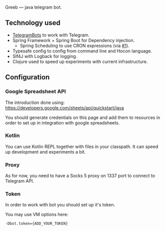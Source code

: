 Greeb — java telegram bot.

## Technology used

* [TelegramBots](https://github.com/rubenlagus/TelegramBots)
to work with Telegram.
* Spring Framework + Spring Boot for Dependency injection.
  * Spring Scheduling to use CRON expressions 
  (via [#1](https://github.com/lis-press/press.lis.greeb-bot/issues/1)).
* Typesafe config to config from command line and Hocon language.
* Slf4J with Logback for logging.
* Clojure used to speed up experiments with current infrastructure.

## Configuration

### Google Spreadsheet API

The introduction done using:
https://developers.google.com/sheets/api/quickstart/java

You should generate credentials on this page and add them to resources
in order to set up in integration with google spreadsheets.


### Kotlin

You can use Kotlin REPL together with files in your classpath.
It can speed up development and experiments a bit.


### Proxy

As for now, you need to have a Socks 5 proxy on 1337 port
to connect to Telegram API.

### Token

In order to work with bot you should set up it's token.

You may use VM options here:
```
-Dbot.token={ADD_YOUR_TOKEN}
```
